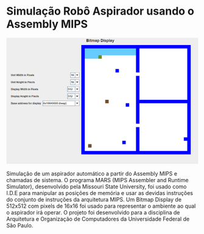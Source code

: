 # Simulação Robô Aspirador usando o Assembly MIPS



![alt text](https://github.com/gustavolopes1/Robo-Aspirador-em-Assembly-MIPS/blob/master/bit_map_config.png)


Simulação de um aspirador automático a partir do Assembly MIPS e chamadas de sistema. O programa MARS (MIPS Assembler and Runtime
Simulator), desenvolvido pela Missouri State University, foi usado como I.D.E para manipular as posições de memória e usar as devidas instruções do conjunto de instruções da arquitetura MIPS. Um Bitmap Display de 512x512 com pixels de 16x16 foi usado para representar o ambiente ao qual o aspirador irá operar. O projeto foi desenvolvido para a disciplina de Arquitetura e Organização de Computadores da Universidade Federal de São Paulo.